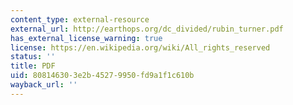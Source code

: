 ```yaml
---
content_type: external-resource
external_url: http://earthops.org/dc_divided/rubin_turner.pdf
has_external_license_warning: true
license: https://en.wikipedia.org/wiki/All_rights_reserved
status: ''
title: PDF
uid: 80814630-3e2b-4527-9950-fd9a1f1c610b
wayback_url: ''
---
```

